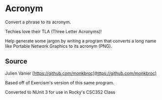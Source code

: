 # Acronym

Convert a phrase to its acronym.

Techies love their TLA (Three Letter Acronyms)!

Help generate some jargon by writing a program that converts a long name
like Portable Network Graphics to its acronym (PNG).


## Source

Julien Vanier [https://github.com/monkbroc](https://github.com/monkbroc)

Based off of Exercism's version of this same program.

Converted to NUnit 3 for use in Rocky's CSC352 Class

